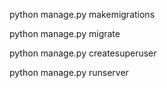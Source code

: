 python manage.py makemigrations

python manage.py migrate

python manage.py createsuperuser

python manage.py runserver
